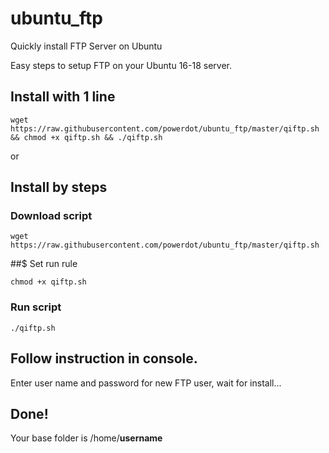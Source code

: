# ubuntu_ftp
Quickly install FTP Server on Ubuntu

Easy steps to setup FTP on your Ubuntu 16-18 server.

## Install with 1 line
```
wget https://raw.githubusercontent.com/powerdot/ubuntu_ftp/master/qiftp.sh && chmod +x qiftp.sh && ./qiftp.sh
```

or

## Install by steps

### Download script
```
wget https://raw.githubusercontent.com/powerdot/ubuntu_ftp/master/qiftp.sh
```

##$ Set run rule
```
chmod +x qiftp.sh
```

### Run script
```
./qiftp.sh
```

## Follow instruction in console.
Enter user name and password for new FTP user, wait for install...

## Done!
Your base folder is /home/**username**
